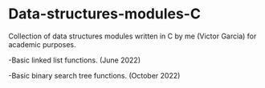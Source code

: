 # Data-structures-modules-C

Collection of data structures modules written in C by me (Victor Garcia) for academic purposes.

-Basic linked list functions. (June 2022)

-Basic binary search tree functions. (October 2022)
